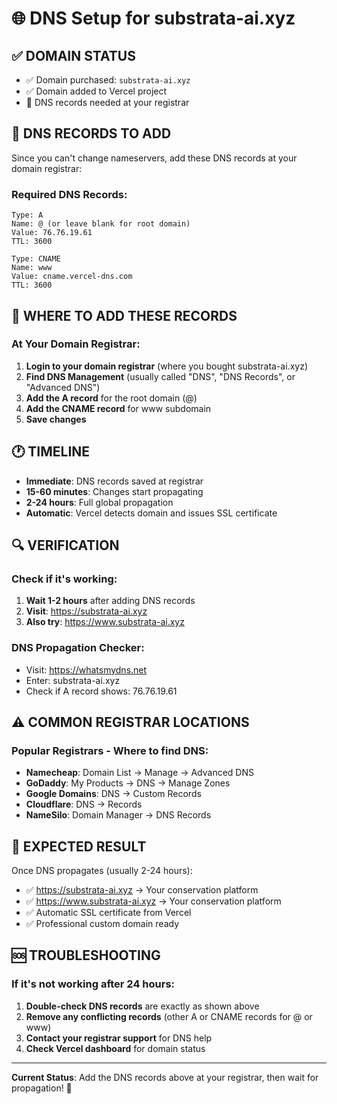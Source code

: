 # 🌐 DNS Setup for substrata-ai.xyz

## ✅ DOMAIN STATUS
- ✅ Domain purchased: `substrata-ai.xyz`
- ✅ Domain added to Vercel project
- 🔄 DNS records needed at your registrar

## 🔧 DNS RECORDS TO ADD

Since you can't change nameservers, add these DNS records at your domain registrar:

### Required DNS Records:
```
Type: A
Name: @ (or leave blank for root domain)
Value: 76.76.19.61
TTL: 3600

Type: CNAME
Name: www
Value: cname.vercel-dns.com
TTL: 3600
```

## 📍 WHERE TO ADD THESE RECORDS

### At Your Domain Registrar:
1. **Login to your domain registrar** (where you bought substrata-ai.xyz)
2. **Find DNS Management** (usually called "DNS", "DNS Records", or "Advanced DNS")
3. **Add the A record** for the root domain (@)
4. **Add the CNAME record** for www subdomain
5. **Save changes**

## 🕐 TIMELINE

- **Immediate**: DNS records saved at registrar
- **15-60 minutes**: Changes start propagating
- **2-24 hours**: Full global propagation
- **Automatic**: Vercel detects domain and issues SSL certificate

## 🔍 VERIFICATION

### Check if it's working:
1. **Wait 1-2 hours** after adding DNS records
2. **Visit**: https://substrata-ai.xyz
3. **Also try**: https://www.substrata-ai.xyz

### DNS Propagation Checker:
- Visit: https://whatsmydns.net
- Enter: substrata-ai.xyz
- Check if A record shows: 76.76.19.61

## ⚠️ COMMON REGISTRAR LOCATIONS

### Popular Registrars - Where to find DNS:
- **Namecheap**: Domain List → Manage → Advanced DNS
- **GoDaddy**: My Products → DNS → Manage Zones
- **Google Domains**: DNS → Custom Records
- **Cloudflare**: DNS → Records
- **NameSilo**: Domain Manager → DNS Records

## 🎯 EXPECTED RESULT

Once DNS propagates (usually 2-24 hours):
- ✅ https://substrata-ai.xyz → Your conservation platform
- ✅ https://www.substrata-ai.xyz → Your conservation platform
- ✅ Automatic SSL certificate from Vercel
- ✅ Professional custom domain ready

## 🆘 TROUBLESHOOTING

### If it's not working after 24 hours:
1. **Double-check DNS records** are exactly as shown above
2. **Remove any conflicting records** (other A or CNAME records for @ or www)
3. **Contact your registrar support** for DNS help
4. **Check Vercel dashboard** for domain status

---

**Current Status**: Add the DNS records above at your registrar, then wait for propagation! 🚀
